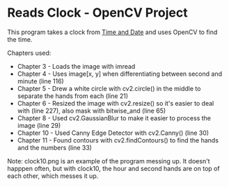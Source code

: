 # Reads Clock - OpenCV Project

This program takes a clock from [Time and Date](https://www.timeanddate.com/worldclock/) and uses OpenCV to find the time. 

Chapters used:
* Chapter 3 - Loads the image with imread
* Chapter 4 - Uses image[x, y] when differentiating between second and minute (line 116)
* Chapter 5 - Drew a white circle with cv2.circle() in the middle to separate the hands from each (line 21)
* Chapter 6 - Resized the image with cv2.resize() so it's easier to deal with (line 227), also mask with bitwise_and (line 65)
* Chapter 8 - Used cv2.GaussianBlur to make it easier to process the image (line 29)
* Chapter 10 - Used Canny Edge Detector with cv2.Canny() (line 30)
* Chapter 11 - Found contours with cv2.findContours() to find the hands and the numbers (line 33)

Note: clock10.png is an example of the program messing up. It doesn't happpen often, but with clock10, the hour and second hands are on top of each other, which messes it up. 